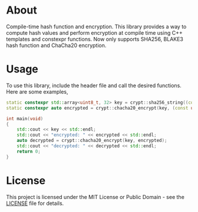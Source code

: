 # About
Compile-time hash function and encryption. This library provides a way to compute hash values and perform encryption at compile time using C++ templates and constexpr functions.
Now only supports SHA256, BLAKE3 hash function and ChaCha20 encryption.

# Usage
To use this library, include the header file and call the desired functions. Here are some examples,

```cpp
static constexpr std::array<uint8_t, 32> key = crypt::sha256_string((const uint8_t[])"Hello World!");
static constexpr auto encrypted = crypt::chacha20_encrypt(key, (const uint8_t[])"Hello World!");

int main(void)
{
    std::cout << key << std::endl;
    std::cout << "encrypted: " << encrypted << std::endl;
    auto decrypted = crypt::chacha20_encrypt(key, encrypted);
    std::cout << "decrypted: " << decrypted << std::endl;
    return 0;
}
```

# License
This project is licensed under the MIT License or Public Domain - see the [LICENSE](LICENSE) file for details.

